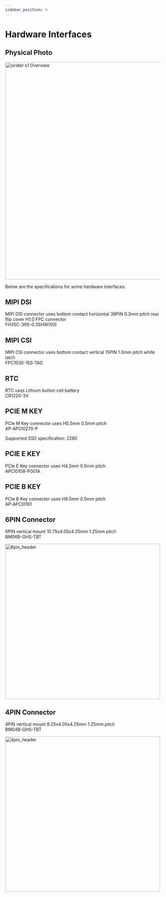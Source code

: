 ```yaml
---
sidebar_position: 4
---
```

# Hardware Interfaces

## Physical Photo

<img src="/img/sirider/s1/sirider-s1-overview.webp" alt="sirider s1 Overview" width="700" />

Below are the specifications for some hardware interfaces.

## MIPI DSI

MIPI DSI connector uses bottom contact horizontal 39PIN 0.3mm pitch rear flip cover H1.0 FPC connector<br />
FH35C-39S-0.3SHW(50)

## MIPI CSI

MIPI CSI connector uses bottom contact vertical 15PIN 1.0mm pitch white latch<br />
FPC1030-15S-TAG

## RTC

RTC uses Lithium button cell battery<br />
CR1220-3V

## PCIE M KEY

PCIe M Key connector uses H5.5mm 0.5mm pitch<br />
AP-APCI0270-P

Supported SSD specification: 2280

## PCIE E KEY

PCIe E Key connector uses H4.2mm 0.5mm pitch<br />
APCI0108-P001A

## PCIE B KEY

PCIe B Key connector uses H8.5mm 0.5mm pitch<br />
AP-APCI0161

## 6PIN Connector

6PIN vertical mount 10.75x4.05x4.25mm 1.25mm pitch<br />
BM06B-GHS-TBT

<img src="/img/sirider/s1/6pin_header.webp" alt="6pin_header" width="500" />

## 4PIN Connector

4PIN vertical mount 8.25x4.05x4.25mm 1.25mm pitch<br />
BM04B-GHS-TBT

<img src="/img/sirider/s1/4pin_header.webp" alt="4pin_header" width="500" />
